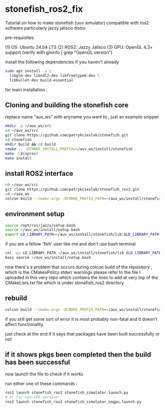 # stonefish_ros2_fix

Tutorial on how to make stonefish (uuv simulator) compatible with ros2 software particularly jazzy jalisco distro

pre-requisites:

(1) OS: Ubuntu 24.04 LTS
(2) ROS2: Jazzy Jalisco 
(3) GPU: OpenGL 4.3+ support (verify with glxinfo | grep "OpenGL version") 

install the following dependencies if you haven't already

```bash
sudo apt install -y \  
  libglm-dev libsdl2-dev libfreetype6-dev \  
  libbullet-dev build-essential  
```

for main installation :

## Cloning and building the stonefish core


replace name "auv_ws" with anyname you want to , just an example snippet

```bash
mkdir -p ~/auv_ws/src  
cd ~/auv_ws/src  
git clone https://github.com/patrykcieslak/stonefish.git  
cd stonefish  
mkdir build && cd build  
cmake .. -DCMAKE_INSTALL_PREFIX=~/auv_ws/install/stonefish  
make -j$(nproc)  
make install  
```

## install ROS2 interface

```bash
cd ~/auv_ws/src  
git clone https://github.com/patrykcieslak/stonefish_ros2.git  
cd ~/auv_ws  
colcon build --cmake-args -DCMAKE_PREFIX_PATH=~/auv_ws/install/stonefish  
```

## environment setup 


```bash
source /opt/ros/jazzy/setup.bash  
source ~/auv_ws/install/setup.bash  
export LD_LIBRARY_PATH=~/auv_ws/install/stonefish/lib:$LD_LIBRARY_PATH
```

if you are a fellow 'fish' user like me and don't use bash terminal 

```bash
set -gx LD_LIBRARY_PATH ~/auv_ws/install/stonefish/lib $LD_LIBRARY_PATH  
bass source ~/auv_ws/install/setup.bash
```

now there's a problem that occurs during colcon build of the repository , which is the CMakesPolicy stderr warnings
please refer to the file I uploaded in this very repo which contains the lines to add at very top of the CMakeLists.txt file which is under stonefish_ros2 directory


## rebuild

```bash
colcon build --cmake-args -DCMAKE_PREFIX_PATH=~/auv_ws/install/stonefish  
```

if you still get some sort of error it is most probably non-fatal and it doesn't affect functionality.

just check at the end if it says that packages have been built successfully or not

## if it shows pkgs been completed then the build has been successful

now launch the file to check if it works

run either one of these commands :

```bash
ros2 launch stonefish_ros2 stonefish_simulator.launch.py
# or for non-GPU version:
ros2 launch stonefish_ros2 stonefish_simulator_nogpu.launch.py
```


